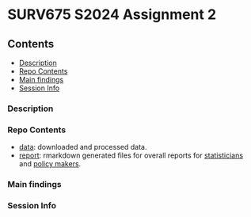 # SURV675 S2024 Assignment 2



## Contents

- [Description](#description)
- [Repo Contents](#repo-contents)
- [Main findings](#main-findings)
- [Session Info](#session-info)



### Description







### Repo Contents 

- [data](./data): downloaded and processed data.
- [report](./reports): rmarkdown generated files for overall reports for [statisticians](./reports/Report-for-statisticians.pdf) and [policy makers](./reports/Report-for-policy-makers.pdf).


### Main findings 




### Session Info




